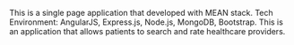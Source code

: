 This is a single page application that developed with MEAN stack.
Tech Environment: AngularJS, Express.js, Node.js, MongoDB, Bootstrap.
This is an application that allows patients to search and rate healthcare providers.
